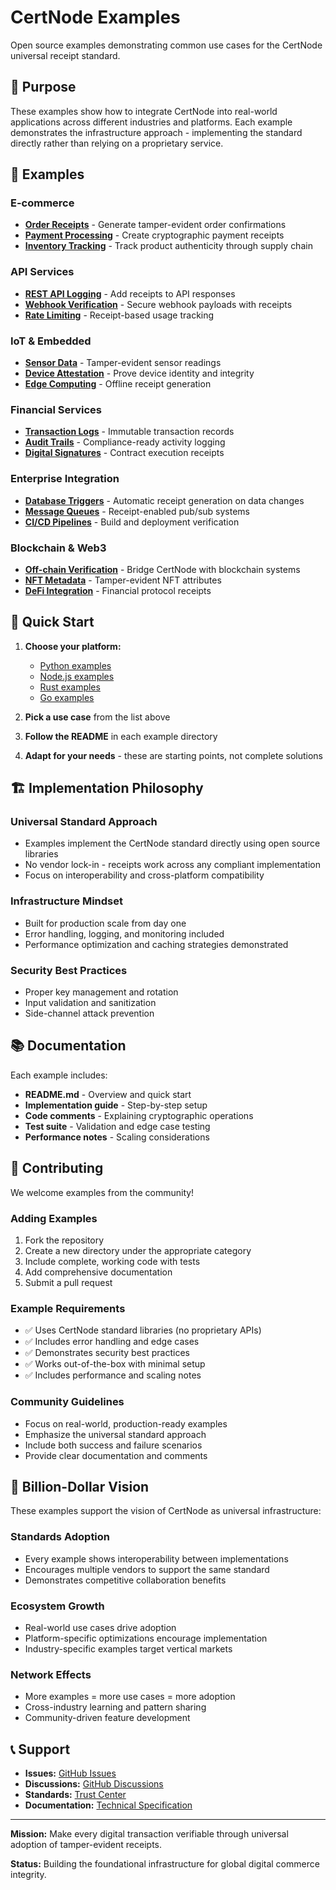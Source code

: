 # CertNode Examples

Open source examples demonstrating common use cases for the CertNode universal receipt standard.

## 🎯 Purpose

These examples show how to integrate CertNode into real-world applications across different industries and platforms. Each example demonstrates the infrastructure approach - implementing the standard directly rather than relying on a proprietary service.

## 📁 Examples

### E-commerce
- **[Order Receipts](./ecommerce/)** - Generate tamper-evident order confirmations
- **[Payment Processing](./payments/)** - Create cryptographic payment receipts
- **[Inventory Tracking](./inventory/)** - Track product authenticity through supply chain

### API Services
- **[REST API Logging](./api-logging/)** - Add receipts to API responses
- **[Webhook Verification](./webhooks/)** - Secure webhook payloads with receipts
- **[Rate Limiting](./rate-limiting/)** - Receipt-based usage tracking

### IoT & Embedded
- **[Sensor Data](./iot-sensors/)** - Tamper-evident sensor readings
- **[Device Attestation](./device-attestation/)** - Prove device identity and integrity
- **[Edge Computing](./edge-computing/)** - Offline receipt generation

### Financial Services
- **[Transaction Logs](./fintech/)** - Immutable transaction records
- **[Audit Trails](./audit-trails/)** - Compliance-ready activity logging
- **[Digital Signatures](./digital-contracts/)** - Contract execution receipts

### Enterprise Integration
- **[Database Triggers](./database/)** - Automatic receipt generation on data changes
- **[Message Queues](./messaging/)** - Receipt-enabled pub/sub systems
- **[CI/CD Pipelines](./cicd/)** - Build and deployment verification

### Blockchain & Web3
- **[Off-chain Verification](./blockchain/)** - Bridge CertNode with blockchain systems
- **[NFT Metadata](./nft-metadata/)** - Tamper-evident NFT attributes
- **[DeFi Integration](./defi/)** - Financial protocol receipts

## 🚀 Quick Start

1. **Choose your platform:**
   - [Python examples](./python/)
   - [Node.js examples](./nodejs/)
   - [Rust examples](./rust/)
   - [Go examples](./go/)

2. **Pick a use case** from the list above

3. **Follow the README** in each example directory

4. **Adapt for your needs** - these are starting points, not complete solutions

## 🏗️ Implementation Philosophy

### Universal Standard Approach
- Examples implement the CertNode standard directly using open source libraries
- No vendor lock-in - receipts work across any compliant implementation
- Focus on interoperability and cross-platform compatibility

### Infrastructure Mindset
- Built for production scale from day one
- Error handling, logging, and monitoring included
- Performance optimization and caching strategies demonstrated

### Security Best Practices
- Proper key management and rotation
- Input validation and sanitization
- Side-channel attack prevention

## 📚 Documentation

Each example includes:
- **README.md** - Overview and quick start
- **Implementation guide** - Step-by-step setup
- **Code comments** - Explaining cryptographic operations
- **Test suite** - Validation and edge case testing
- **Performance notes** - Scaling considerations

## 🤝 Contributing

We welcome examples from the community!

### Adding Examples
1. Fork the repository
2. Create a new directory under the appropriate category
3. Include complete, working code with tests
4. Add comprehensive documentation
5. Submit a pull request

### Example Requirements
- ✅ Uses CertNode standard libraries (no proprietary APIs)
- ✅ Includes error handling and edge cases
- ✅ Demonstrates security best practices
- ✅ Works out-of-the-box with minimal setup
- ✅ Includes performance and scaling notes

### Community Guidelines
- Focus on real-world, production-ready examples
- Emphasize the universal standard approach
- Include both success and failure scenarios
- Provide clear documentation and comments

## 🎯 Billion-Dollar Vision

These examples support the vision of CertNode as universal infrastructure:

### Standards Adoption
- Every example shows interoperability between implementations
- Encourages multiple vendors to support the same standard
- Demonstrates competitive collaboration benefits

### Ecosystem Growth
- Real-world use cases drive adoption
- Platform-specific optimizations encourage implementation
- Industry-specific examples target vertical markets

### Network Effects
- More examples = more use cases = more adoption
- Cross-industry learning and pattern sharing
- Community-driven feature development

## 📞 Support

- **Issues:** [GitHub Issues](https://github.com/certnode/certnode/issues)
- **Discussions:** [GitHub Discussions](https://github.com/certnode/certnode/discussions)
- **Standards:** [Trust Center](https://certnode.io/trust)
- **Documentation:** [Technical Specification](https://certnode.io/openapi)

---

**Mission:** Make every digital transaction verifiable through universal adoption of tamper-evident receipts.

**Status:** Building the foundational infrastructure for global digital commerce integrity.